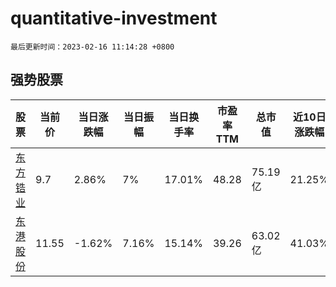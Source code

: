 # quantitative-investment

`最后更新时间：2023-02-16 11:14:28 +0800`

## 强势股票

|股票|当前价|当日涨跌幅|当日振幅|当日换手率|市盈率TTM|总市值|近10日涨跌幅|
|----|----|----|----|----|----|----|----|
|[东方锆业](https://xueqiu.com/S/SZ002167)|9.7|2.86%|7%|17.01%|48.28|75.19亿|21.25%|
|[东港股份](https://xueqiu.com/S/SZ002117)|11.55|-1.62%|7.16%|15.14%|39.26|63.02亿|41.03%|
